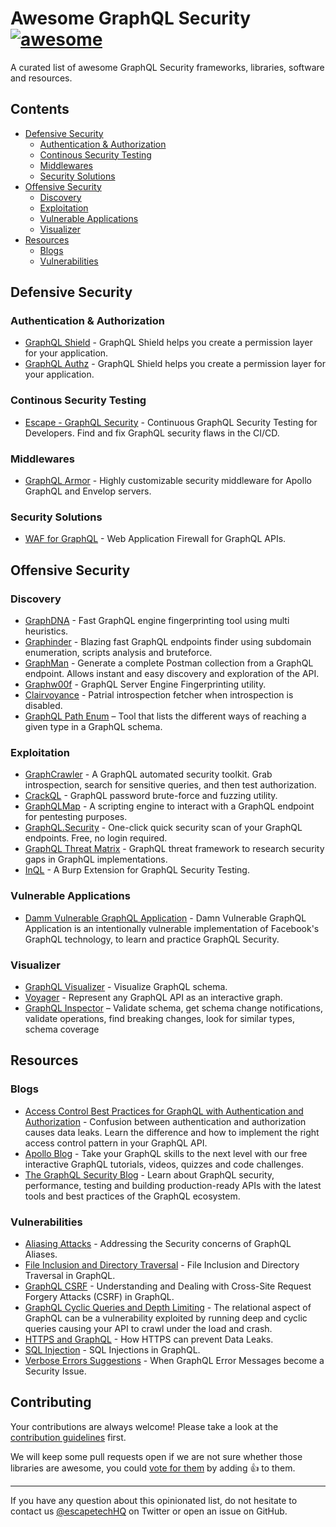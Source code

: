<!--lint disable awesome-list-item awesome-toc-->

# Awesome GraphQL Security [![awesome](https://awesome.re/badge-flat2.svg)](https://awesome.re)

A curated list of awesome GraphQL Security frameworks, libraries, software and resources.

## Contents

- [Defensive Security](#defensive-security)
  - [Authentication & Authorization](#authentication--authorization)
  - [Continous Security Testing](#continous-security-testing)
  - [Middlewares](#middlewares)
  - [Security Solutions](#security-solutions)
- [Offensive Security](#offensive-security)
  - [Discovery](#discovery)
  - [Exploitation](#exploitation)
  - [Vulnerable Applications](#vulnerable-applications)
  - [Visualizer](#visualizer)
- [Resources](#resources)
  - [Blogs](#blogs)
  - [Vulnerabilities](#vulnerabilities)

## Defensive Security

### Authentication & Authorization

- [GraphQL Shield](https://github.com/maticzav/graphql-shield) - GraphQL Shield helps you create a permission layer for your application.
- [GraphQL Authz](https://github.com/AstrumU/graphql-authz) - GraphQL Shield helps you create a permission layer for your application.

### Continous Security Testing

- [Escape - GraphQL Security](https://escape.tech) - Continuous GraphQL Security Testing for Developers. Find and fix GraphQL security flaws in the CI/CD.

### Middlewares

- [GraphQL Armor](https://github.com/Escape-Technologies/graphql-armor) - Highly customizable security middleware for Apollo GraphQL and Envelop servers.

### Security Solutions

- [WAF for GraphQL](https://lab.wallarm.com/api-security-solution/) - Web Application Firewall for GraphQL APIs.

## Offensive Security

### Discovery

- [GraphDNA](https://github.com/Escape-Technologies/GraphDNA) - Fast GraphQL engine fingerprinting tool using multi heuristics.
- [Graphinder](https://github.com/Escape-Technologies/graphinder) - Blazing fast GraphQL endpoints finder using subdomain enumeration, scripts analysis and bruteforce.
- [GraphMan](https://github.com/Escape-Technologies/graphman) - Generate a complete Postman collection from a GraphQL endpoint. Allows instant and easy discovery and exploration of the API.
- [Graphw00f](https://github.com/dolevf/graphw00f) - GraphQL Server Engine Fingerprinting utility.
- [Clairvoyance](https://github.com/nikitastupin/clairvoyance) - Patrial introspection fetcher when introspection is disabled.
- [GraphQL Path Enum](https://gitlab.com/dee-see/graphql-path-enum) – Tool that lists the different ways of reaching a given type in a GraphQL schema.


### Exploitation

- [GraphCrawler](https://github.com/gsmith257-cyber/GraphCrawler) - A GraphQL automated security toolkit. Grab introspection, search for sensitive queries, and then test authorization.
- [CrackQL](https://github.com/nicholasaleks/CrackQL) - GraphQL password brute-force and fuzzing utility.
- [GraphQLMap](https://github.com/swisskyrepo/GraphQLmap) - A scripting engine to interact with a GraphQL endpoint for pentesting purposes.
- [GraphQL.Security](https://graphql.security) - One-click quick security scan of your GraphQL endpoints. Free, no login required.
- [GraphQL Threat Matrix](https://github.com/nicholasaleks/graphql-threat-matrix) - GraphQL threat framework to research security gaps in GraphQL implementations.
- [InQL](https://github.com/doyensec/inql) - A Burp Extension for GraphQL Security Testing.

### Vulnerable Applications

- [Damm Vulnerable GraphQL Application](https://github.com/dolevf/Damn-Vulnerable-GraphQL-Application) - Damn Vulnerable GraphQL Application is an intentionally vulnerable implementation of Facebook's GraphQL technology, to learn and practice GraphQL Security. 

### Visualizer

- [GraphQL Visualizer](https://www.graphqlvisualizer.com) - Visualize GraphQL schema.
- [Voyager](https://github.com/IvanGoncharov/graphql-voyager) - Represent any GraphQL API as an interactive graph.
- [GraphQL Inspector](https://github.com/kamilkisiela/graphql-inspector) – Validate schema, get schema change notifications, validate operations, find breaking changes, look for similar types, schema coverage

## Resources

### Blogs

- [Access Control Best Practices for GraphQL with Authentication and Authorization](https://blog.escape.tech/authentication-authorization-access-control/) - Confusion between authentication and authorization causes data leaks. Learn the difference and how to implement the right access control pattern in your GraphQL API.
- [Apollo Blog](https://www.apollographql.com/blog/graphql/security/9-ways-to-secure-your-graphql-api-security-checklist/) - Take your GraphQL skills to the next level with our free interactive GraphQL tutorials, videos, quizzes and code challenges.
- [The GraphQL Security Blog](https://blog.escape.tech/9-graphql-security-best-practices/) - Learn about GraphQL security, performance, testing and building production-ready APIs with the latest tools and best practices of the GraphQL ecosystem.

### Vulnerabilities

- [Aliasing Attacks](https://blog.escape.tech/graphql-batch-attacks-cause-dos/) - Addressing the Security concerns of GraphQL Aliases.
- [File Inclusion and Directory Traversal](https://blog.escape.tech/file-inclusion-directory-traversal-graphql/) - File Inclusion and Directory Traversal in GraphQL.
- [GraphQL CSRF](https://blog.escape.tech/understanding-and-dealing-with-cross-site-request-forgery-attacks/) - Understanding and Dealing with Cross-Site Request Forgery Attacks (CSRF) in GraphQL.
- [GraphQL Cyclic Queries and Depth Limiting](https://blog.escape.tech/cyclic-queries-and-depth-limit/) - The relational aspect of GraphQL can be a vulnerability exploited by running deep and cyclic queries causing your API to crawl under the load and crash.
- [HTTPS and GraphQL](https://blog.escape.tech/prevent-data-leaks-with-https/) - How HTTPS can prevent Data Leaks.
- [SQL Injection](https://blog.escape.tech/sql-injection-in-graphql/) - SQL Injections in GraphQL.
- [Verbose Errors Suggestions](https://blog.escape.tech/graphql-verbose-error-suggestions/) - When GraphQL Error Messages become a Security Issue.

## Contributing

Your contributions are always welcome! Please take a look at the [contribution guidelines](https://github.com/Escape-Technologies/awesome-graphql-security/blob/main/CONTRIBUTING.md) first.

We will keep some pull requests open if we are not sure whether those libraries are awesome, you could [vote for them](https://github.com/Escape-Technologies/awesome-graphql-security/pulls) by adding :+1: to them.

---

If you have any question about this opinionated list, do not hesitate to contact us [@escapetechHQ](https://twitter.com/escapetechHQ) on Twitter or open an issue on GitHub.
